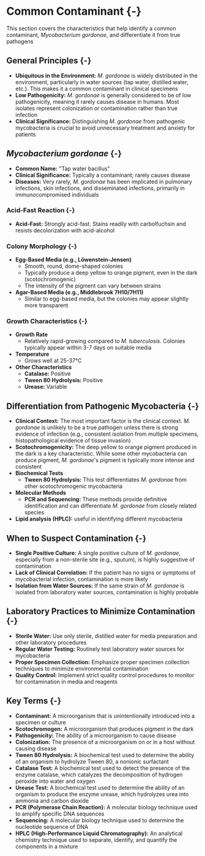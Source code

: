 # Common Contaminant {-}

This section covers the characteristics that help identify a common contaminant, *Mycobacterium gordonae*, and differentiate it from true pathogens

## **General Principles** {-}

*   **Ubiquitous in the Environment:** *M. gordonae* is widely distributed in the environment, particularly in water sources (tap water, distilled water, etc.). This makes it a common contaminant in clinical specimens
*   **Low Pathogenicity:** *M. gordonae* is generally considered to be of low pathogenicity, meaning it rarely causes disease in humans. Most isolates represent colonization or contamination rather than true infection
*   **Clinical Significance:** Distinguishing *M. gordonae* from pathogenic mycobacteria is crucial to avoid unnecessary treatment and anxiety for patients

## ***Mycobacterium gordonae*** {-}

*   **Common Name:** "Tap water bacillus"
*   **Clinical Significance:** Typically a contaminant; rarely causes disease
*   **Diseases:** Very rarely, *M. gordonae* has been implicated in pulmonary infections, skin infections, and disseminated infections, primarily in immunocompromised individuals

### **Acid-Fast Reaction** {-}

*   **Acid-Fast:** Strongly acid-fast. Stains readily with carbolfuchsin and resists decolorization with acid-alcohol

### **Colony Morphology** {-}

*   **Egg-Based Media (e.g., Löwenstein-Jensen)**
    *   Smooth, round, dome-shaped colonies
    *   Typically produce a deep yellow to orange pigment, even in the dark (scotochromogenic)
    *   The intensity of the pigment can vary between strains
*   **Agar-Based Media (e.g., Middlebrook 7H10/7H11)**
    *   Similar to egg-based media, but the colonies may appear slightly more transparent

### **Growth Characteristics** {-}

*   **Growth Rate**
    *   Relatively rapid-growing compared to *M. tuberculosis*. Colonies typically appear within 3-7 days on suitable media
*   **Temperature**
    *   Grows well at 25-37°C
*   **Other Characteristics**
    *   **Catalase:** Positive
    *   **Tween 80 Hydrolysis:** Positive
    *   **Urease:** Variable

## **Differentiation from Pathogenic Mycobacteria** {-}

*   **Clinical Context:** The most important factor is the clinical context. *M. gordonae* is unlikely to be a true pathogen unless there is strong evidence of infection (e.g., consistent isolation from multiple specimens, histopathological evidence of tissue invasion)
*   **Scotochromogenicity:** The deep yellow to orange pigment produced in the dark is a key characteristic. While some other mycobacteria can produce pigment, *M. gordonae*'s pigment is typically more intense and consistent
*   **Biochemical Tests**
    *   **Tween 80 Hydrolysis:** This test differentiates *M. gordonae* from other scotochromogenic mycobacteria
*   **Molecular Methods**
    *   **PCR and Sequencing:** These methods provide definitive identification and can differentiate *M. gordonae* from closely related species
*   **Lipid analysis (HPLC):** useful in identifying different mycobacteria

## **When to Suspect Contamination** {-}

*   **Single Positive Culture:** A single positive culture of *M. gordonae*, especially from a non-sterile site (e.g., sputum), is highly suggestive of contamination
*   **Lack of Clinical Correlation:** If the patient has no signs or symptoms of mycobacterial infection, contamination is more likely
*   **Isolation from Water Sources:** If the same strain of *M. gordonae* is isolated from laboratory water sources, contamination is highly probable

## **Laboratory Practices to Minimize Contamination** {-}

*   **Sterile Water:** Use only sterile, distilled water for media preparation and other laboratory procedures
*   **Regular Water Testing:** Routinely test laboratory water sources for mycobacteria
*   **Proper Specimen Collection:** Emphasize proper specimen collection techniques to minimize environmental contamination
*   **Quality Control:** Implement strict quality control procedures to monitor for contamination in media and reagents

## **Key Terms** {-}

*   **Contaminant:** A microorganism that is unintentionally introduced into a specimen or culture
*   **Scotochromogen:** A microorganism that produces pigment in the dark
*   **Pathogenicity:** The ability of a microorganism to cause disease
*   **Colonization:** The presence of a microorganism on or in a host without causing disease
*   **Tween 80 Hydrolysis:** A biochemical test used to determine the ability of an organism to hydrolyze Tween 80, a nonionic surfactant
*   **Catalase Test:** A biochemical test used to detect the presence of the enzyme catalase, which catalyzes the decomposition of hydrogen peroxide into water and oxygen
*   **Urease Test:** A biochemical test used to determine the ability of an organism to produce the enzyme urease, which hydrolyzes urea into ammonia and carbon dioxide
*   **PCR (Polymerase Chain Reaction):** A molecular biology technique used to amplify specific DNA sequences
*   **Sequencing:** A molecular biology technique used to determine the nucleotide sequence of DNA
*   **HPLC (High-Performance Liquid Chromatography):** An analytical chemistry technique used to separate, identify, and quantify the components in a mixture
